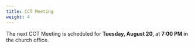```yaml
---
title: CCT Meeting
weight: 4
---
```


The next CCT Meeting is scheduled for **Tuesday, August 20**, at **7:00 PM** in the church office.